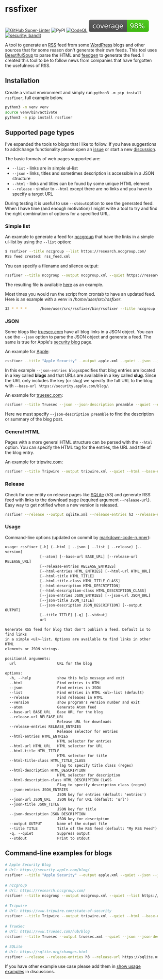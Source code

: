 # rssfixer

<!-- CODE:BASH:START -->
<!-- echo '[![GitHub Super-Linter](https://github.com/reuteras/rssfixer/actions/workflows/linter.yml/badge.svg)](https://github.com/marketplace/actions/super-linter)' -->
<!-- echo '![PyPI](https://img.shields.io/pypi/v/rssfixer?color=green)' -->
<!-- echo '[![CodeQL](https://github.com/reuteras/rssfixer/workflows/CodeQL/badge.svg)](https://github.com/reuteras/rssfixer/actions?query=workflow%3ACodeQL)' -->
<!-- echo '[![Coverage](https://raw.githubusercontent.com/reuteras/rssfixer/main/resources/coverage.svg)](https://github.com/reuteras/rssfixer/)' -->
<!-- if jq '.metrics._totals | ."SEVERITY.HIGH"' resources/bandit.json | grep -vE '^0' > /dev/null ; then echo -n '[![security: bandit](https://img.shields.io/badge/security-bandit-red.svg)](https://github.com/PyCQA/bandit)' ; elif jq '.metrics._totals' resources/bandit.json | grep "SEVERITY" | grep -E ' 0,' | wc -l | grep -vE '4$' > /dev/null ; then echo -n '[![security: bandit](https://img.shields.io/badge/security-bandit-yellow.svg)](https://github.com/PyCQA/bandit)'; else echo -n '[![security: bandit](https://img.shields.io/badge/security-bandit-green.svg)](https://github.com/PyCQA/bandit)' ;fi -->
<!-- CODE:END -->
<!-- OUTPUT:START -->
<!-- ⚠️ This content is auto-generated by `markdown-code-runner`. -->
[![GitHub Super-Linter](https://github.com/reuteras/rssfixer/actions/workflows/linter.yml/badge.svg)](https://github.com/marketplace/actions/super-linter)
![PyPI](https://img.shields.io/pypi/v/rssfixer?color=green)
[![CodeQL](https://github.com/reuteras/rssfixer/workflows/CodeQL/badge.svg)](https://github.com/reuteras/rssfixer/actions?query=workflow%3ACodeQL)
[![Coverage](https://raw.githubusercontent.com/reuteras/rssfixer/main/resources/coverage.svg)](https://github.com/reuteras/rssfixer/)
[![security: bandit](https://img.shields.io/badge/security-bandit-green.svg)](https://github.com/PyCQA/bandit)
<!-- OUTPUT:END -->

A tool to generate an [RSS][rss] feed from some [WordPress][wor] blogs and other sources that for some reason don't generate their own feeds. This tool uses [BeautifulSoup][bso] to parse the HTML and [feedgen][fge] to generate the feed. I created this tool to be to follow news from companies that have forgotten the usefulness of RSS.

## Installation

Create a virtual environment and simply run `python3 -m pip install rssfixer`, full example below.

```bash
python3 -m venv venv
source venv/bin/activate
python3 -m pip install rssfixer
```

## Supported page types

I've expanded the tools to blogs that I like to follow. If you have suggestions to add/change functionality please open an [issue][iss] or start a new [discussion][dis].

The basic formats of web pages supported are:

- `--list` - links are in simple ul-list
- `--json` - links, titles and sometimes description is accessible in a JSON structure
- `--html` - links and titles can be found by some unique HTML element
- `--release` - similar to `--html` except there are no links and you have to specify a target URL

During testing it is useful to use `--stdout`option to see the generated feed. When I have time (and enough motivation) I might write a tool to try and find the right combination of options for a specified URL.

### Simple list

An example to generate a feed for [nccgroup][ncc] that have the links in a simple ul-list by using the `--list` option:

```bash
$ rssfixer --title nccgroup --list https://research.nccgroup.com/
RSS feed created: rss_feed.xml
```

You can specify a filename and silence output:

```bash
rssfixer --title nccgroup --output nccgroup.xml --quiet https://research.nccgroup.com/
```

The resulting file is available [here][exa] as an example.

Most times you would run the script from crontab to have an updated feed. Here is an example with a venv in _/home/user/src/rssfixer_.

```bash
32 * * * *      /home/user/src/rssfixer/bin/rssfixer --title nccgroup --output /var/www/html/feeds/nccgroup.xml --quiet --list https://research.nccgroup.com
```

### JSON

Some blogs like [truesec.com][tru] have all blog links in a JSON object. You can use the `--json` option to parse the JSON object and generate a feed. The same is true for Apple's [security blog][app] page.

An example for [Apple][app]:

```bash
rssfixer --title "Apple Security" --output apple.xml --quiet --json --json-entries blogs --json-url slug --base-url https://security.apple.com/blog/ https://security.apple.com/blog
```

In this example `--json-entries blogs`specifies that blog entries are located in a key called __blogs__ and that URLs are availablie in a key called __slug__. Since the URL only includes the key (or slug) we specify the full URL to the blog with `--base-url https://security.apple.com/blog/`.

An example for [truesec.com][tru]:

```bash
rssfixer --title Truesec --json --json-description preamble --quiet --output truesec.xml https://www.truesec.com/hub/blog
```

Here we must specify `--json-description preamble` to find the description or summary of the blog post.

### General HTML

Pages with a more general HTML structure can be parsed with the `--html` option. You can specify the HTML tag for the entries, the URL and title of the blog entry.

An example for [tripwire.com][tri]:

```bash
rssfixer --title Tripwire --output tripwire.xml --quiet --html --base-url https://www.tripwire.com http://www.tripwire.com/state-of-security
```

### Release

Check for one entity on release pages like [SQLite][sql] (h3) and generate RSS feed with links to the download page (required argument `--release-url`). Easy way to get notified when a new version is released.

```bash
rssfixer --release --output sqlite.xml --release-entries h3 --release-url https://sqlite.org/download.html https://sqlite.org/changes.html
```

### Usage

Command-line options (updated on commit by [markdown-code-runner][mcr]):

<!-- CODE:BASH:START -->
<!-- echo '```Text' -->
<!-- poetry run rssfixer --help -->
<!-- echo '```' -->
<!-- CODE:END -->

<!-- OUTPUT:START -->
<!-- ⚠️ This content is auto-generated by `markdown-code-runner`. -->
```Text
usage: rssfixer [-h] (--html | --json | --list | --release) [--version]
                [--atom] [--base-url BASE_URL] [--release-url RELEASE_URL]
                [--release-entries RELEASE_ENTRIES]
                [--html-entries HTML_ENTRIES] [--html-url HTML_URL]
                [--html-title HTML_TITLE]
                [--html-title-class HTML_TITLE_CLASS]
                [--html-description HTML_DESCRIPTION]
                [--html-description-class HTML_DESCRIPTION_CLASS]
                [--json-entries JSON_ENTRIES] [--json-url JSON_URL]
                [--json-title JSON_TITLE]
                [--json-description JSON_DESCRIPTION] [--output OUTPUT]
                [--title TITLE] [-q] [--stdout]
                url

Generate RSS feed for blog that don't publish a feed. Default is to find links
in a simple <ul>-list. Options are available to find links in other HTML
elements or JSON strings.

positional arguments:
  url                   URL for the blog

options:
  -h, --help            show this help message and exit
  --html                Find entries in HTML
  --json                Find entries in JSON
  --list                Find entries in HTML <ul>-list (default)
  --release             Find releases in HTML
  --version             show program's version number and exit
  --atom                Generate Atom feed
  --base-url BASE_URL   Base URL for the blog
  --release-url RELEASE_URL
                        Release URL for downloads
  --release-entries RELEASE_ENTRIES
                        Release selector for entries
  --html-entries HTML_ENTRIES
                        HTML selector for entries
  --html-url HTML_URL   HTML selector for URL
  --html-title HTML_TITLE
                        HTML selector for title
  --html-title-class HTML_TITLE_CLASS
                        Flag to specify title class (regex)
  --html-description HTML_DESCRIPTION
                        HTML selector for description
  --html-description-class HTML_DESCRIPTION_CLASS
                        Flag to specify description class (regex)
  --json-entries JSON_ENTRIES
                        JSON key for entries (default: 'entries')
  --json-url JSON_URL   JSON key for URL (default: 'url')
  --json-title JSON_TITLE
                        JSON key for title
  --json-description JSON_DESCRIPTION
                        JSON key for description
  --output OUTPUT       Name of the output file
  --title TITLE         Title of the RSS feed (default: "My RSS Feed")
  -q, --quiet           Suppress output
  --stdout              Print to stdout
```

<!-- OUTPUT:END -->

## Command-line examples for blogs

```bash
# Apple Security Blog
# Url: https://security.apple.com/blog/
rssfixer --title "Apple Security" --output apple.xml --quiet --json --json-entries blogs --json-url slug --base-url https://security.apple.com/blog/ https://security.apple.com/blog

# nccgroup
# Url: https://research.nccgroup.com/
rssfixer --title nccgroup --output nccgroup.xml --quiet --list https://research.nccgroup.com

# Tripwire
# Url: https://www.tripwire.com/state-of-security
rssfixer --title Tripwire --output tripwire.xml --quiet --html --base-url https://www.tripwire.com http://www.tripwire.com/state-of-security

# TrueSec
# Url: https://www.truesec.com/hub/blog
rssfixer --title Truesec --output truesec.xml --quiet --json --json-description preamble https://www.truesec.com/hub/blog

# SQLite
# Url: https://sqlite.org/changes.html
rssfixer --release --release-entries h3 --release-url https://sqlite.org/download.html https://sqlite.org/changes.html
```

If you have other example use case please add them in [show usage examples][sue] in discussions.


  [app]: https://security.apple.com/blog/
  [bso]: https://www.crummy.com/software/BeautifulSoup/
  [dis]: https://github.com/reuteras/rssfixer/discussions
  [exa]: https://github.com/reuteras/rssfixer/blob/main/src/tests/data/output/nccgroup.xml
  [fge]: https://feedgen.kiesow.be/
  [iss]: https://github.com/reuteras/rssfixer/issues
  [mcr]: https://github.com/basnijholt/markdown-code-runner
  [ncc]: https://research.nccgroup.com/
  [rss]: https://www.rssboard.org/
  [sql]: https://sqlite.org/changes.html
  [sue]: https://github.com/reuteras/rssfixer/discussions/categories/show-usage-examples
  [tri]: https://www.tripwire.com/state-of-security
  [tru]: https://www.truesec.com/hub/blog
  [wor]: https://wordpress.org/
